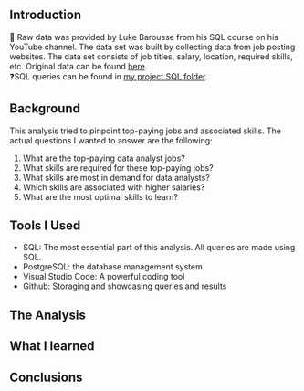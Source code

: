 ## Introduction
💁 Raw data was provided by Luke Barousse from his SQL course on his YouTube channel. The data set was built by collecting
data from job posting websites. The data set consists of job titles, salary, location, required skills, etc. Original data can be found [here](https://www.lukebarousse.com/sql). <br/>
❓SQL queries can be found in [my project SQL folder](https://github.com/cybernewbee/Luke-SQL-Course-Advanced/tree/master/project_sql). 
## Background
This analysis tried to pinpoint top-paying jobs and associated skills. The actual questions I wanted to answer are the following: <br/>
1. What are the top-paying data analyst jobs? 
2. What skills are required for these top-paying jobs?
3. What skills are most in demand for data analysts?
4. Which skills are associated with higher salaries?
5. What are the most optimal skills to learn?
## Tools I Used
- SQL: The most essential part of this analysis. All queries are made using SQL.
- PostgreSQL: the database management system.
- Visual Studio Code: A powerful coding tool
- Github: Storaging and showcasing queries and results
## The Analysis
## What I learned
## Conclusions 
